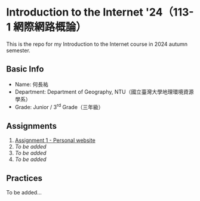 # Introduction to the Internet '24（113-1 網際網路概論）

This is the repo for my Introduction to the Internet course in 2024 autumn semester.

## Basic Info

* Name: 何長祐
* Department: Department of Geography, NTU（國立臺灣大學地理環境資源學系）
* Grade: Junior / 3<sup>rd</sup> Grade（三年級）

## Assignments

1. [Assignment 1 - Personal website](https://github.com/taipeinative/internet-introduction/blob/main/Assignment%201/)
2. *To be added*
3. *To be added*
4. *To be added*

## Practices

To be added...
